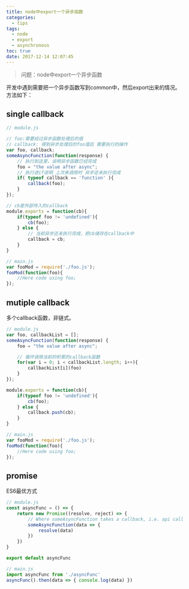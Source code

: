 ```yaml
---
title: node中export一个异步函数
categories:
  - tips
tags:
  - node
  - export
  - asynchronous
toc: true
date: 2017-12-14 12:07:45
---
```

> 问题：node中export一个异步函数

开发中遇到需要把一个异步函数写到common中，然后export出来的情况。  
方法如下：

<!-- more -->

## single callback
```javascript
// module.js

// foo:需要经过异步函数处理后的值
// callback: 得到异步处理后的foo值后 需要执行的操作
var foo, callback;
someAsyncFunction(function(response) {
    // 执行到这里，说明异步函数已经完成
    foo = "the value after async";
    // 执行进if说明 上次来调用时 异步还未执行完成
    if( typeof callback == 'function' ){
        callback(foo);
    }
});

// cb是外部传入的callback
module.exports = function(cb){
    if(typeof foo != 'undefined'){
        cb(foo);
    } else {
        // 当前异步还未执行完成，把cb储存在callback中
        callback = cb;
    }
}
```


```javascript
// main.js
var fooMod = require('./foo.js');
fooMod(function(foo){
    //Here code using foo;
});
```

## mutiple callback
多个callback函数，非链式。

```javascript
// module.js
var foo, callbackList = [];
someAsyncFunction(function(response) {
    foo = "the value after async";

    // 循环调用当前的积累的callback函数
    for(var i = 0; i < callbackList.length; i++){
        callbackList[i](foo)
    }
});

module.exports = function(cb){
    if(typeof foo != 'undefined'){
        cb(foo);
    } else {
        callback.push(cb);
    }
}
```


```javascript
// main.js
var fooMod = require('./foo.js');
fooMod(function(foo){
    //Here code using foo;
});
```




## promise
ES6最优方式

```javascript
// module.js
const asyncFunc = () => {
    return new Promise((resolve, reject) => {
        // Where someAsyncFunction takes a callback, i.e. api call
        someAsyncFunction(data => {
            resolve(data)
        })
    })
}

export default asyncFunc
```


```javascript
// main.js
import asyncFunc from './asyncFunc'
asyncFunc().then(data => { console.log(data) })
```
